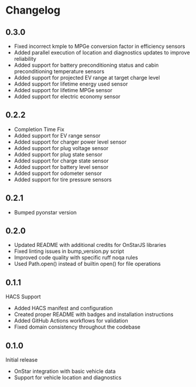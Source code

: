 # Changelog

## 0.3.0

- Fixed incorrect kmple to MPGe conversion factor in efficiency sensors
- Added parallel execution of location and diagnostics updates to improve reliability
- Added support for battery preconditioning status and cabin preconditioning temperature sensors
- Added support for projected EV range at target charge level
- Added support for lifetime energy used sensor
- Added support for lifetime MPGe sensor
- Added support for electric economy sensor


## 0.2.2

- Completion Time Fix
- Added support for EV range sensor
- Added support for charger power level sensor
- Added support for plug voltage sensor
- Added support for plug state sensor
- Added support for charge state sensor
- Added support for battery level sensor
- Added support for odometer sensor
- Added support for tire pressure sensors


## 0.2.1

- Bumped pyonstar version


## 0.2.0

- Updated README with additional credits for OnStarJS libraries
- Fixed linting issues in bump_version.py script
- Improved code quality with specific ruff noqa rules
- Used Path.open() instead of builtin open() for file operations

## 0.1.1

HACS Support

- Added HACS manifest and configuration
- Created proper README with badges and installation instructions
- Added GitHub Actions workflows for validation
- Fixed domain consistency throughout the codebase

## 0.1.0

Initial release

- OnStar integration with basic vehicle data
- Support for vehicle location and diagnostics
